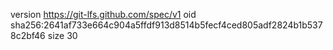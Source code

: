 version https://git-lfs.github.com/spec/v1
oid sha256:2641af733e664c904a5ffdf913d8514b5fecf4ced805adf2824b1b5378c2bf46
size 30
